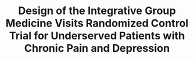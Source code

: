 ---
name: "Design Of The Integrative Group Medicine"
title: "Design of the Integrative Group Medicine Visits Randomized Control Trial for Underserved Patients with Chronic Pain and Depression"
project: null
event: "Contemporary Clinical Trials, 54, 25-35"
authors:
- name: "Gardiner, P."
- name: "Lestoquoy, A."
- name: "Barnett, K."
- name: "Penti, B."
- name: "White, L."
- name: "Saper, R."
- name: "Fredman, L."
- name: "Stillman, S."
- name: "Negash, L."
- name: "Bickmore, T."
- name: "Adelstein, P."
- name: "Brackup, I."
- name: "Riley, C."
- name: "Shamekhi, A."
- name: "Kabbara, K."
- name: "Liebschutz, J."
year: 2017
resources: null
external_url: null
draft: false
---